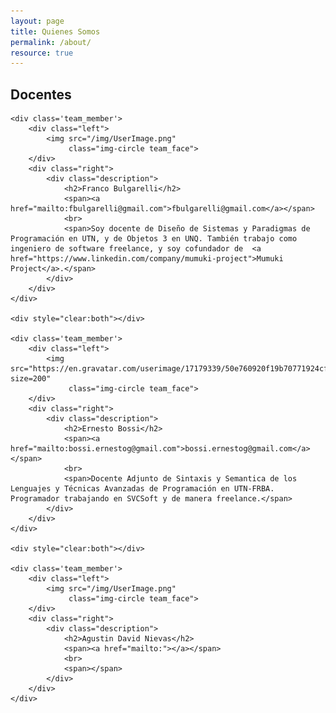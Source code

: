 ```yaml
---
layout: page
title: Quienes Somos
permalink: /about/
resource: true
---
```


## Docentes

<style>
    .team_member {
        width: 100%;
        margin-top: 50px;
        margin-bottom: 50px;
    }

    .team_member .left {
        float: left;
        width: 15%;
        padding-left: 0px;
    }

    .team_member .left img {
        display: block;
        margin: 0 auto;
        margin-top: 15px;
    }

    .team_member .right img {

    }

    .team_member .right {
        float: right;
        padding-right: 3px;
        padding-left: 20px;
        width: 85%;
    }

    .team_face {
        margin-bottom: 10px;
        width: 100px;
    }

    .description {
        font-family: "Open Sans", Arial;
        font-size: 12px;
        text-align: left;
    }

</style>


<div class='team'>

    <div class='team_member'>
        <div class="left">
            <img src="/img/UserImage.png"
                 class="img-circle team_face">
        </div>
        <div class="right">
            <div class="description">
                <h2>Franco Bulgarelli</h2>
                <span><a href="mailto:fbulgarelli@gmail.com">fbulgarelli@gmail.com</a></span>
                <br>
                <span>Soy docente de Diseño de Sistemas y Paradigmas de Programación en UTN, y de Objetos 3 en UNQ. También trabajo como ingeniero de software freelance, y soy cofundador de  <a href="https://www.linkedin.com/company/mumuki-project">Mumuki Project</a>.</span>
            </div>
        </div>
    </div>
    
    <div style="clear:both"></div>

    <div class='team_member'>
        <div class="left">
            <img src="https://en.gravatar.com/userimage/17179339/50e760920f19b70771924cfe73b17d26.jpg?size=200"
                 class="img-circle team_face">
        </div>
        <div class="right">
            <div class="description">
                <h2>Ernesto Bossi</h2>
                <span><a href="mailto:bossi.ernestog@gmail.com">bossi.ernestog@gmail.com</a></span>
                <br>
                <span>Docente Adjunto de Sintaxis y Semantica de los Lenguajes y Técnicas Avanzadas de Programación en UTN-FRBA. Programador trabajando en SVCSoft y de manera freelance.</span>
            </div>
        </div>
    </div>
    
    <div style="clear:both"></div>

    <div class='team_member'>
        <div class="left">
            <img src="/img/UserImage.png"
                 class="img-circle team_face">
        </div>
        <div class="right">
            <div class="description">
                <h2>Agustin David Nievas</h2>
                <span><a href="mailto:"></a></span>
                <br>
                <span></span>
            </div>
        </div>
    </div>

</div>
